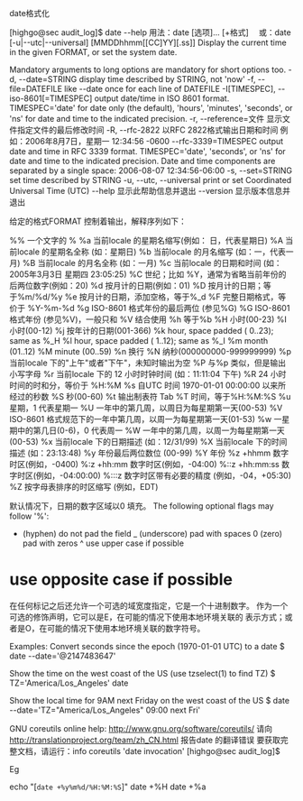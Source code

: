 date格式化



[highgo@sec audit_log]$ date --help
用法：date [选项]... [+格式]
　或：date [-u|--utc|--universal] [MMDDhhmm[[CC]YY][.ss]]
Display the current time in the given FORMAT, or set the system date.
 
Mandatory arguments to long options are mandatory for short options too.
  -d, --date=STRING         display time described by STRING, not 'now'
  -f, --file=DATEFILE       like --date once for each line of DATEFILE
  -I[TIMESPEC], --iso-8601[=TIMESPEC]  output date/time in ISO 8601 format.
                            TIMESPEC='date' for date only (the default),
                            'hours', 'minutes', 'seconds', or 'ns' for date
                            and time to the indicated precision.
  -r, --reference=文件                显示文件指定文件的最后修改时间
  -R, --rfc-2822                以RFC 2822格式输出日期和时间
例如：2006年8月7日，星期一 12:34:56 -0600
      --rfc-3339=TIMESPEC   output date and time in RFC 3339 format.
                            TIMESPEC='date', 'seconds', or 'ns' for
                            date and time to the indicated precision.
                            Date and time components are separated by
                            a single space: 2006-08-07 12:34:56-06:00
  -s, --set=STRING          set time described by STRING
  -u, --utc, --universal    print or set Coordinated Universal Time (UTC)
      --help                显示此帮助信息并退出
      --version                显示版本信息并退出
 
给定的格式FORMAT 控制着输出，解释序列如下：
 
  %%        一个文字的 %
  %a        当前locale 的星期名缩写(例如： 日，代表星期日)
  %A        当前locale 的星期名全称 (如：星期日)
  %b        当前locale 的月名缩写 (如：一，代表一月)
  %B        当前locale 的月名全称 (如：一月)
  %c        当前locale 的日期和时间 (如：2005年3月3日 星期四 23:05:25)
  %C        世纪；比如 %Y，通常为省略当前年份的后两位数字(例如：20)
  %d        按月计的日期(例如：01)
  %D        按月计的日期；等于%m/%d/%y
  %e        按月计的日期，添加空格，等于%_d
  %F        完整日期格式，等价于 %Y-%m-%d
  %g        ISO-8601 格式年份的最后两位 (参见%G)
  %G        ISO-8601 格式年份 (参见%V)，一般只和 %V 结合使用
  %h        等于%b
  %H        小时(00-23)
  %I        小时(00-12)
  %j        按年计的日期(001-366)
  %k   hour, space padded ( 0..23); same as %_H
  %l   hour, space padded ( 1..12); same as %_I
  %m   month (01..12)
  %M   minute (00..59)
  %n        换行
  %N        纳秒(000000000-999999999)
  %p        当前locale 下的"上午"或者"下午"，未知时输出为空
  %P        与%p 类似，但是输出小写字母
  %r        当前locale 下的 12 小时时钟时间 (如：11:11:04 下午)
  %R        24 小时时间的时和分，等价于 %H:%M
  %s        自UTC 时间 1970-01-01 00:00:00 以来所经过的秒数
  %S        秒(00-60)
  %t        输出制表符 Tab
  %T        时间，等于%H:%M:%S
  %u        星期，1 代表星期一
  %U        一年中的第几周，以周日为每星期第一天(00-53)
  %V        ISO-8601 格式规范下的一年中第几周，以周一为每星期第一天(01-53)
  %w        一星期中的第几日(0-6)，0 代表周一
  %W        一年中的第几周，以周一为每星期第一天(00-53)
  %x        当前locale 下的日期描述 (如：12/31/99)
  %X        当前locale 下的时间描述 (如：23:13:48)
  %y        年份最后两位数位 (00-99)
  %Y        年份
  %z +hhmm                数字时区(例如，-0400)
  %:z +hh:mm                数字时区(例如，-04:00)
  %::z +hh:mm:ss        数字时区(例如，-04:00:00)
  %:::z                        数字时区带有必要的精度 (例如，-04，+05:30)
  %Z                        按字母表排序的时区缩写 (例如，EDT)
 
默认情况下，日期的数字区域以0 填充。
The following optional flags may follow '%':
 
  -  (hyphen) do not pad the field
  _  (underscore) pad with spaces
  0  (zero) pad with zeros
  ^  use upper case if possible
  #  use opposite case if possible
 
在任何标记之后还允许一个可选的域宽度指定，它是一个十进制数字。
作为一个可选的修饰声明，它可以是E，在可能的情况下使用本地环境关联的
表示方式；或者是O，在可能的情况下使用本地环境关联的数字符号。
 
Examples:
Convert seconds since the epoch (1970-01-01 UTC) to a date
  $ date --date='@2147483647'
 
Show the time on the west coast of the US (use tzselect(1) to find TZ)
  $ TZ='America/Los_Angeles' date
 
Show the local time for 9AM next Friday on the west coast of the US
  $ date --date='TZ="America/Los_Angeles" 09:00 next Fri'
 
GNU coreutils online help: <http://www.gnu.org/software/coreutils/>
请向<http://translationproject.org/team/zh_CN.html> 报告date 的翻译错误
要获取完整文档，请运行：info coreutils 'date invocation'
[highgo@sec audit_log]$
 
 
Eg
 
echo "[`date +%y%m%d/%H:%M:%S`]"
date +%H
date +%a